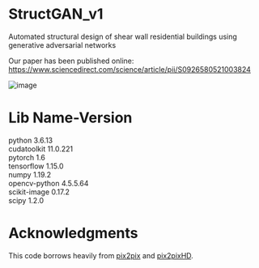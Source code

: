 # StructGAN_v1
Automated structural design of shear wall residential buildings using generative adversarial networks

Our paper has been published online: https://www.sciencedirect.com/science/article/pii/S0926580521003824


![image](https://github.com/wenjie-liao/StructGAN_v1/blob/master/StructGAN_v1.jpg)

# Lib Name-Version
python                    3.6.13  
cudatoolkit               11.0.221  
pytorch                   1.6  
tensorflow                1.15.0  
numpy                     1.19.2  
opencv-python             4.5.5.64  
scikit-image              0.17.2  
scipy                     1.2.0  

# Acknowledgments
This code borrows heavily from [pix2pix](https://github.com/phillipi/pix2pix) and [pix2pixHD](https://github.com/NVIDIA/pix2pixHD).
